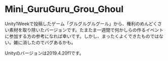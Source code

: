 # Mini_GuruGuru_Grou_Ghoul
Unity1Weekで投稿したゲーム「グルグルグルグール」から、権利のめんどくさい素材を取り除いたバージョンです。たまたま一週間で何かしらの作るイベントに参加する方の参考になれば幸いです。しかし、まったくよくできたものではない。雑に消したのでバグあるかも。

Unityのバージョンは2019.4.20f1です。
